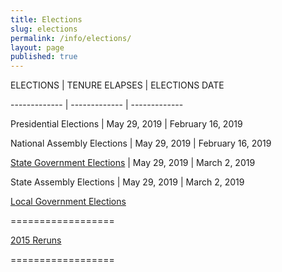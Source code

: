 ```yaml
---
title: Elections
slug: elections
permalink: /info/elections/
layout: page
published: true
---
```


ELECTIONS | TENURE ELAPSES	| ELECTIONS DATE 

------------- | -------------  | ------------- 

Presidential Elections | May 29, 2019 | February 16, 2019

National Assembly Elections | May 29, 2019 | February 16, 2019

[State Government Elections](http://www.shineyoureye.org/info/state-government-elections "State Government Elections") | May 29, 2019 | March 2, 2019

State Assembly Elections | May 29, 2019 | March 2, 2019

[]()

[]()

[Local Government Elections](http://www.shineyoureye.org/info/local-government-elections "Local Government Elections")

==================

[2015 Reruns](http://www.shineyoureye.org/info/2015-reruns "2015 Reruns")

==================
